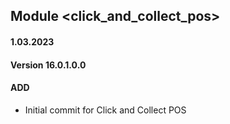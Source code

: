 ## Module <click_and_collect_pos>

#### 1.03.2023
#### Version 16.0.1.0.0
#### ADD

- Initial commit for Click and Collect POS
